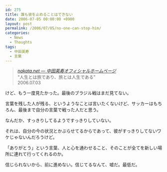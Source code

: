 ```yaml
---
id: 275
title: 誰も彼を止めることはできない
date: 2006-07-05 00:00:00 +0900
layout: post
permalink: /2006/07/05/no-one-can-stop-him/
categories:
  - News
  - Thoughts
tags:
  - 中田英寿
  - 言葉
---
```

<blockquote cite="http://nakata.net/" title="nakata.net -- 中田英寿オフィシャルホームページ">
  <p>
    <cite><a href="http://nakata.net/" rel="external nofollow">nakata.net &#8212; 中田英寿オフィシャルホームページ</a></cite><br /> “人生とは旅であり、旅とは人生である”<br /> 2006.07.03
  </p>
</blockquote>

けど、もう一度見たかった。最後のブラジル戦はまだ見てない。
  
言葉を残した人が残る、というようなことは言いたくないけど、サッカーはもちろん、最後まで自分の言葉で戦った人だと思う。

なんだか、すっきりしてるようですっきりしていない。
  
それは、自分の今の状況とかぶらせてるからであって、彼がすっきりしてないワケじゃないんだろうけど。
  
「ありがとう」という言葉、人と心を通わせること、そのことが全てを新しい場所に連れて行ってくれるのか。
  
信じられないから、前に進めない。信じてるなんて、嘘だ。最低だ。
